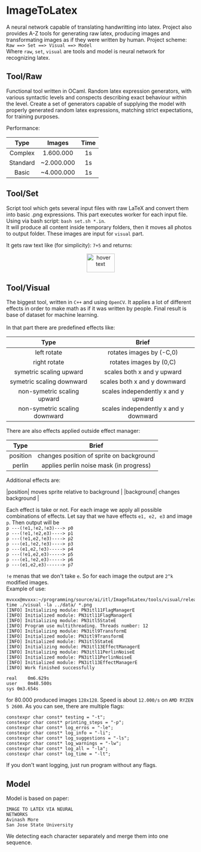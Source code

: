 # ImageToLatex
A neural network capable of translating handwritting into latex. Project also provides A-Z tools for generating raw latex, producing images and transformating images as if they were written by human.
Project scheme: <br>
`Raw ==> Set ==> Visual ==> Model` <br>
Where `raw`, `set`, `visual` are tools and model is neural network for recognizing latex.


## Tool/Raw
Functional tool written in OCaml. Random latex expression generators, with various syntactic levels and conspects describing exact behaviour within the level. Create a set of generators capable of supplying the model with properly generated random latex expressions,
matching strict expectations, for training purposes. <br>


Performance:

|Type| Images | Time |
| :---: |     :---:      |     :---:      |
|Complex|1.600.000  | 1s  |
|Standard|~2.000.000  | 1s  |
|Basic| ~4.000.000  | 1s  |

## Tool/Set
Script tool which gets several input files with raw LaTeX and convert them into basic .png expressions. This part executes worker for each input file. Using via bash script: `bash set.sh *.in`. <br>
It will produce all content inside temporary folders, then it moves all photos to output folder. These images are input for `visual` part. <br>

It gets raw text like (for simplicity): `7+5` and returns: <br>
<p align="center">
  <img src="https://i.imgur.com/EaPStPE.png" width="75" height="50" title="hover text">
</p>

## Tool/Visual
The biggest tool, written in `C++` and using `OpenCV`. It applies a lot of different effects in order to make math as if it was
written by people. Final result is base of dataset for machine learning.
<br><br>
In that part there are predefined effects like:


|Type| Brief |
| :---: |     :---:      | 
| left rotate | rotates images by (-C,0)|
| right rotate | rotates images by (0,C)|
|symetric scaling upward | scales both x and y upward|
|symetric scaling downward | scales both x and y downward|
|non-symetric scaling upward | scales independently x and y upward|
|non-symetric scaling downward | scales independently x and y downward|

There are also effects applied outside effect manager:

|Type| Brief |
| :---: |     :---:      | 
|position| changes position of sprite on background|
|perlin| applies perlin noise mask (in progress) |

Additional effects are:

|position| moves sprite relative to background |
|background| changes background |

Each effect is take or not. For each image we apply all possible combinations of effects. Let say that we have effects `e1, e2, e3` and image `p`. Then output will be <br>
`p ---(!e1,!e2,!e3)---> p0` <br>
`p ---(!e1,!e2,e3)----> p1` <br>
`p ---(!e1,e2,!e3)----> p2` <br>
`p ---(e1,!e2,!e3)----> p3` <br>
`p ---(e1,e2,!e3)-----> p4` <br>
`p ---(!e1,e2,e3)-----> p5` <br>
`p ---(e1,!e2,e3)-----> p6` <br>
`p ---(e1,e2,e3)------> p7` <br>

`!e` menas that we don't take `e`.  So for each image the output are `2^k` modified images. <br>
Example of use:
```
mvxxx@mvxxx:~/programming/source/ai/itl/ImageToLatex/tools/visual/release$ time ./visual -la ../data/ *.png
[INFO] Initializing module: PN3itl11FlagManagerE
[INFO] Initialized module: PN3itl11FlagManagerE
[INFO] Initializing module: PN3itl5StateE
[INFO] Program use multithreading. Threads number: 12
[INFO] Initializing module: PN3itl9TransformE
[INFO] Initialized module: PN3itl9TransformE
[INFO] Initialized module: PN3itl5StateE
[INFO] Initializing module: PN3itl13EffectManagerE
[INFO] Initializing module: PN3itl11PerlinNoiseE
[INFO] Initialized module: PN3itl11PerlinNoiseE
[INFO] Initialized module: PN3itl13EffectManagerE
[INFO] Work finished successfully

real	0m6.629s
user	0m48.500s
sys	0m3.654s
```
for 80.000 produced images `128x128`. Speed is about `12.000/s` on `AMD RYZEN 5 2600`. As you can see, there are multiple flags:
```
constexpr char const* testing = "-t";
constexpr char const* printing_steps = "-p";
constexpr char const* log_erros = "-le";
constexpr char const* log_info = "-li";
constexpr char const* log_suggestions = "-ls";
constexpr char const* log_warnings = "-lw";
constexpr char const* log_all = "-la";
constexpr char const* log_time = "-lt";
```
If you don't want logging, just run program without any flags. <br>

## Model
Model is based on paper:
```
IMAGE TO LATEX VIA NEURAL
NETWORKS
Avinash More
San Jose State University
```

We detecting each character separately and merge them into one sequence.
